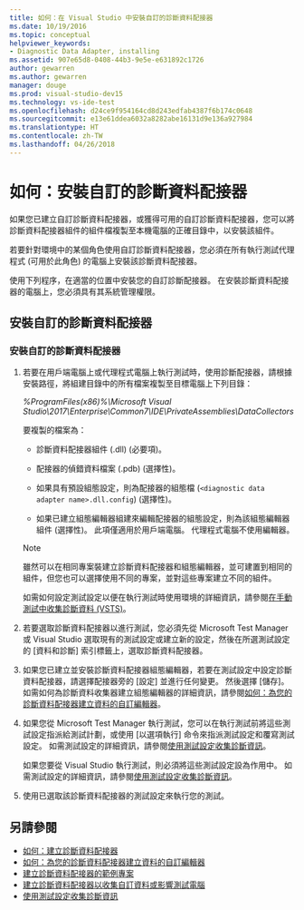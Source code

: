 ```yaml
---
title: 如何：在 Visual Studio 中安裝自訂的診斷資料配接器
ms.date: 10/19/2016
ms.topic: conceptual
helpviewer_keywords:
- Diagnostic Data Adapter, installing
ms.assetid: 907e65d8-0408-44b3-9e5e-e631892c1726
author: gewarren
ms.author: gewarren
manager: douge
ms.prod: visual-studio-dev15
ms.technology: vs-ide-test
ms.openlocfilehash: d24ce9f954164cd8d243edfab4387f6b174c0648
ms.sourcegitcommit: e13e61ddea6032a8282abe16131d9e136a927984
ms.translationtype: HT
ms.contentlocale: zh-TW
ms.lasthandoff: 04/26/2018
---
```

# <a name="how-to-install-a-custom-diagnostic-data-adapter"></a>如何：安裝自訂的診斷資料配接器

如果您已建立自訂診斷資料配接器，或獲得可用的自訂診斷資料配接器，您可以將診斷資料配接器組件的組件檔複製至本機電腦的正確目錄中，以安裝該組件。

 若要針對環境中的某個角色使用自訂診斷資料配接器，您必須在所有執行測試代理程式 (可用於此角色) 的電腦上安裝該診斷資料配接器。

 使用下列程序，在適當的位置中安裝您的自訂診斷配接器。 在安裝診斷資料配接器的電腦上，您必須具有其系統管理權限。

## <a name="installing-a-custom-diagnostic-data-adapter"></a>安裝自訂的診斷資料配接器

### <a name="to-install-a-custom-diagnostic-data-adapter"></a>安裝自訂的診斷資料配接器

1.  若要在用戶端電腦上或代理程式電腦上執行測試時，使用診斷配接器，請根據安裝路徑，將組建目錄中的所有檔案複製至目標電腦上下列目錄：

     *%ProgramFiles(x86)%\Microsoft Visual Studio\2017\Enterprise\Common7\IDE\PrivateAssemblies\DataCollectors*

     要複製的檔案為：

    -   診斷資料配接器組件 (.dll) (必要項)。

    -   配接器的偵錯資料檔案 (.pdb) (選擇性)。

    -   如果具有預設組態設定，則為配接器的組態檔 (`<diagnostic data adapter name>.dll.config`) (選擇性)。

    -   如果已建立組態編輯器組建來編輯配接器的組態設定，則為該組態編輯器組件 (選擇性)。 此項僅適用於用戶端電腦。 代理程式電腦不使用編輯器。

    > [!NOTE]
    > 雖然可以在相同專案裝建立診斷資料配接器和組態編輯器，並可建置到相同的組件，但您也可以選擇使用不同的專案，並對這些專案建立不同的組件。

     如需如何設定測試設定以便在執行測試時使用環境的詳細資訊，請參閱[在手動測試中收集診斷資料 (VSTS)](/vsts/manual-test/mtm/collect-more-diagnostic-data-in-manual-tests)。

2.  若要選取診斷資料配接器以進行測試，您必須先從 Microsoft Test Manager 或 Visual Studio 選取現有的測試設定或建立新的設定，然後在所選測試設定的 [資料和診斷] 索引標籤上，選取診斷資料配接器。

3.  如果您已建立並安裝診斷資料配接器組態編輯器，若要在測試設定中設定診斷資料配接器，請選擇配接器旁的 [設定] 並進行任何變更。 然後選擇 [儲存]。 如需如何為診斷資料收集器建立組態編輯器的詳細資訊，請參閱[如何：為您的診斷資料配接器建立資料的自訂編輯器](../test/how-to-create-a-custom-editor-for-data-for-your-diagnostic-data-adapter.md)。

4.  如果您從 Microsoft Test Manager 執行測試，您可以在執行測試前將這些測試設定指派給測試計劃，或使用 [以選項執行] 命令來指派測試設定和覆寫測試設定。 如需測試設定的詳細資訊，請參閱[使用測試設定收集診斷資訊](../test/collect-diagnostic-information-using-test-settings.md)。

     如果您要從 Visual Studio 執行測試，則必須將這些測試設定設為作用中。 如需測試設定的詳細資訊，請參閱[使用測試設定收集診斷資訊](../test/collect-diagnostic-information-using-test-settings.md)。

5.  使用已選取該診斷資料配接器的測試設定來執行您的測試。

## <a name="see-also"></a>另請參閱

- [如何：建立診斷資料配接器](../test/how-to-create-a-diagnostic-data-adapter.md)
- [如何：為您的診斷資料配接器建立資料的自訂編輯器](../test/how-to-create-a-custom-editor-for-data-for-your-diagnostic-data-adapter.md)
- [建立診斷資料配接器的範例專案](../test/sample-project-for-creating-a-diagnostic-data-adapter.md)
- [建立診斷資料配接器以收集自訂資料或影響測試電腦](../test/create-a-diagnostic-data-adapter-to-collect-custom-data-or-affect-a-test-machine.md)
- [使用測試設定收集診斷資訊](../test/collect-diagnostic-information-using-test-settings.md)